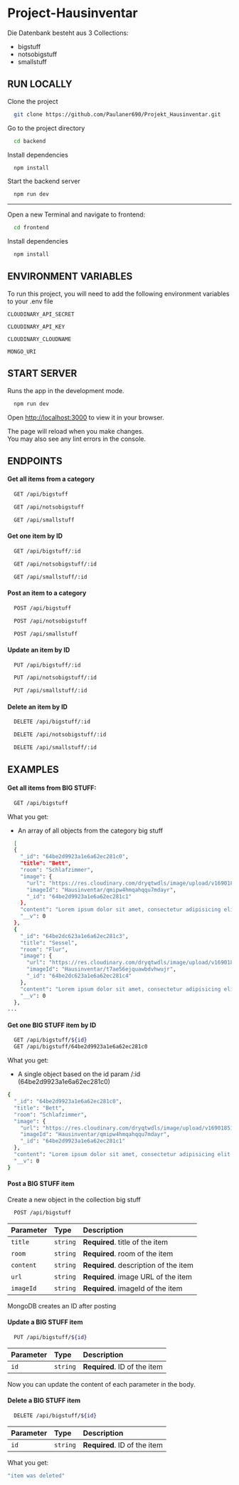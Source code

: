 # Project-Hausinventar

Die Datenbank besteht aus 3 Collections:
- bigstuff
- notsobigstuff
- smallstuff
  
## RUN LOCALLY

Clone the project

```bash
  git clone https://github.com/Paulaner690/Projekt_Hausinventar.git
```

Go to the project directory

```bash
  cd backend
```

Install dependencies

```bash
  npm install
```

Start the backend server

```bash
  npm run dev
```

---

Open a new Terminal and navigate to frontend:
```bash
  cd frontend
```

Install dependencies

```bash
  npm install
```


## ENVIRONMENT VARIABLES

To run this project, you will need to add the following environment variables to your .env file

`CLOUDINARY_API_SECRET`

`CLOUDINARY_API_KEY`

`CLOUDINARY_CLOUDNAME`

`MONGO_URI`

## START SERVER

Runs the app in the development mode.

```bash
  npm run dev
```

Open [http://localhost:3000](http://localhost:3000) to view it in your browser.

The page will reload when you make changes.\
You may also see any lint errors in the console.

## ENDPOINTS

#### Get all items from a category

```bash
  GET /api/bigstuff
```
```bash
  GET /api/notsobigstuff
```
```bash
  GET /api/smallstuff
```
#### Get one item by ID

```bash
  GET /api/bigstuff/:id
```
```bash
  GET /api/notsobigstuff/:id
```
```bash
  GET /api/smallstuff/:id
```
#### Post an item to a category

```bash
  POST /api/bigstuff
```
```bash
  POST /api/notsobigstuff
```
```bash
  POST /api/smallstuff
```
#### Update an item by ID

```bash
  PUT /api/bigstuff/:id
```
```bash
  PUT /api/notsobigstuff/:id
```
```bash
  PUT /api/smallstuff/:id
```
#### Delete an item by ID

```bash
  DELETE /api/bigstuff/:id
```
```bash
  DELETE /api/notsobigstuff/:id
```
```bash
  DELETE /api/smallstuff/:id
```

## EXAMPLES

#### Get all items from BIG STUFF:
```bash
  GET /api/bigstuff
```

What you get:
- An array of all objects from the category big stuff
```bash
  [
  {
    "_id": "64be2d9923a1e6a62ec281c0",
    "title": "Bett",
    "room": "Schlafzimmer",
    "image": {
      "url": "https://res.cloudinary.com/dryqtwdls/image/upload/v1690185113/Hausinventar/qmipw4hmqahqqu7mdayr.webp",
      "imageId": "Hausinventar/qmipw4hmqahqqu7mdayr",
      "_id": "64be2d9923a1e6a62ec281c1"
    },
    "content": "Lorem ipsum dolor sit amet, consectetur adipisicing elit. Perferendis aspernatur provident at labore repudiandae reiciendis praesentium, amet repellendus ipsum, expedita ratione corrupti sapiente vel quasi! ",
    "__v": 0
  },
  {
    "_id": "64be2dc623a1e6a62ec281c3",
    "title": "Sessel",
    "room": "Flur",
    "image": {
      "url": "https://res.cloudinary.com/dryqtwdls/image/upload/v1690185158/Hausinventar/t7ae56ejquawbdvhwujr.webp",
      "imageId": "Hausinventar/t7ae56ejquawbdvhwujr",
      "_id": "64be2dc623a1e6a62ec281c4"
    },
    "content": "Lorem ipsum dolor sit amet, consectetur adipisicing elit. Perferendis aspernatur provident at labore repudiandae reiciendis praesentium, amet repellendus ipsum, expedita ratione corrupti sapiente vel quasi!",
    "__v": 0
  },
...
```

#### Get one BIG STUFF item by ID 
```bash
  GET /api/bigstuff/${id}
  GET /api/bigstuff/64be2d9923a1e6a62ec281c0
```

What you get:
- A single object based on the id param /:id (64be2d9923a1e6a62ec281c0)
```bash
{
  "_id": "64be2d9923a1e6a62ec281c0",
  "title": "Bett",
  "room": "Schlafzimmer",
  "image": {
    "url": "https://res.cloudinary.com/dryqtwdls/image/upload/v1690185113/Hausinventar/qmipw4hmqahqqu7mdayr.webp",
    "imageId": "Hausinventar/qmipw4hmqahqqu7mdayr",
    "_id": "64be2d9923a1e6a62ec281c1"
  },
  "content": "Lorem ipsum dolor sit amet, consectetur adipisicing elit. Perferendis aspernatur provident at labore repudiandae reiciendis praesentium, amet repellendus ipsum, expedita ratione corrupti sapiente vel quasi! ",
  "__v": 0
}
```

#### Post a BIG STUFF item 

Create a new object in the collection big stuff
```bash
  POST /api/bigstuff
```

| Parameter | Type     | Description                |
| :-------- | :------- | :------------------------- |
| `title`   | `string` | **Required**. title of the item       |
| `room`    | `string` | **Required**. room of the item        |
| `content` | `string` | **Required**. description of the item |
| `url`     | `string` | **Required**. image URL of the item |
| `imageId` | `string` | **Required**. imageId of the item |

MongoDB creates an ID after posting


#### Update a BIG STUFF item 
```bash
  PUT /api/bigstuff/${id}
```
| Parameter | Type     | Description                |
| :-------- | :------- | :------------------------- |
| `id`      | `string` | **Required**. ID of the item| 

Now you can update the content of each parameter in the body.

#### Delete a BIG STUFF item 
```bash
  DELETE /api/bigstuff/${id}
```
| Parameter | Type     | Description                |
| :-------- | :------- | :------------------------- |
| `id`      | `string` | **Required**. ID of the item|  

What you get:

```bash
"item was deleted"
```
